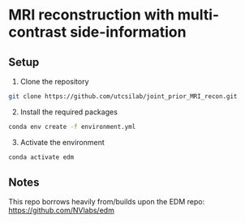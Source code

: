 # MRI reconstruction with multi-contrast side-information


## Setup
1. Clone the repository
```bash
git clone https://github.com/utcsilab/joint_prior_MRI_recon.git
```
2. Install the required packages
```bash
conda env create -f environment.yml
```
3. Activate the environment
```bash
conda activate edm
```

## Notes
This repo borrows heavily from/builds upon the EDM repo: https://github.com/NVlabs/edm

